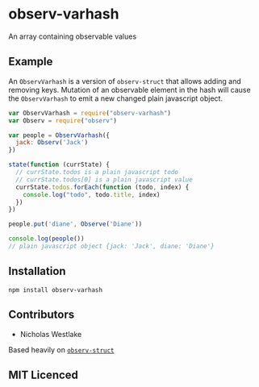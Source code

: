 # observ-varhash

<!--
    [![build status][1]][2]
    [![NPM version][3]][4]
    [![Coverage Status][5]][6]
    [![gemnasium Dependency Status][7]][8]
    [![Davis Dependency status][9]][10]
-->

<!-- [![browser support][11]][12] -->

An array containing observable values

## Example

An `ObservVarhash` is a version of `observ-struct` that allows
  adding and removing keys. Mutation of an observable element in
  the hash will cause the `ObservVarhash` to emit a new changed
  plain javascript object.

```js
var ObservVarhash = require("observ-varhash")
var Observ = require("observ")

var people = ObservVarhash({
  jack: Observ('Jack')
})

state(function (currState) {
  // currState.todos is a plain javascript todo
  // currState.todos[0] is a plain javascript value
  currState.todos.forEach(function (todo, index) {
    console.log("todo", todo.title, index)
  })
})

people.put('diane', Observe('Diane'))

console.log(people())
// plain javascript object {jack: 'Jack', diane: 'Diane'}
```

## Installation

`npm install observ-varhash`

## Contributors

 - Nicholas Westlake

Based heavily on [`observ-struct`](https://github.com/Raynos/observ-struct)

## MIT Licenced

  [1]: https://secure.travis-ci.org/nrw/observ-varhash.png
  [2]: https://travis-ci.org/nrw/observ-varhash
  [3]: https://badge.fury.io/js/observ-varhash.png
  [4]: https://badge.fury.io/js/observ-varhash
  [5]: https://coveralls.io/repos/nrw/observ-varhash/badge.png
  [6]: https://coveralls.io/r/nrw/observ-varhash
  [7]: https://gemnasium.com/nrw/observ-varhash.png
  [8]: https://gemnasium.com/nrw/observ-varhash
  [9]: https://david-dm.org/nrw/observ-varhash.png
  [10]: https://david-dm.org/nrw/observ-varhash
  [11]: https://ci.testling.com/nrw/observ-varhash.png
  [12]: https://ci.testling.com/nrw/observ-varhash
